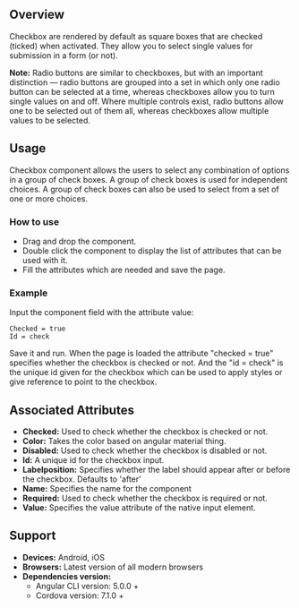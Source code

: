 ## Overview 
Checkbox are rendered by default as square boxes that are checked (ticked) when activated. They allow you to select single values for submission in a form (or not).

**Note:** Radio buttons are similar to checkboxes, but with an important distinction — radio buttons are grouped into a set in which only one radio button can be selected at a time, whereas checkboxes allow you to turn single values on and off. Where multiple controls exist, radio buttons allow one to be selected out of them all, whereas checkboxes allow multiple values to be selected.

## Usage
Checkbox component allows the users to select any combination of options in a group of check boxes. A group of check boxes is used for independent choices. A group of check boxes can also be used to select from a set of one or more choices.

### How to use   
- Drag and drop the component. 
- Double click the component to display the list of attributes that can be used with it.
- Fill the attributes which are needed and save the page.

### Example 
Input the component field with the attribute value:
``` 
Checked = true
Id = check
```
Save it and run.
When the page is loaded the attribute "checked = true" specifies whether the checkbox is checked or not. And the "id = check" is the unique id given for the checkbox which can be used to apply styles or give reference to point to the checkbox.
## Associated Attributes
- **Checked:** Used to check whether the checkbox is checked or not.
- **Color:** Takes the color based on angular material thing.
- **Disabled:** Used to check whether the checkbox is disabled or not.
- **Id:** A unique id for the checkbox input.
- **Labelposition:** Specifies whether the label should appear after or before the checkbox. Defaults to 'after'
- **Name:** Specifies the name for the component
- **Required:** Used to check whether the checkbox is required or not.
- **Value:** Specifies the value attribute of the native input element.

## Support
- **Devices:** Android, iOS
- **Browsers:**  Latest version of all modern browsers
- **Dependencies version:** 
    - Angular CLI version: 5.0.0 + 
    - Cordova version: 7.1.0 +

